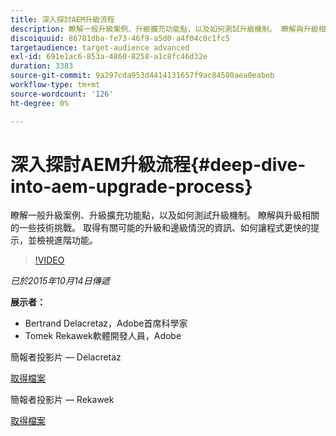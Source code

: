 ```yaml
---
title: 深入探討AEM升級流程
description: 瞭解一般升級案例、升級擴充功能點，以及如何測試升級機制。 瞭解與升級相關的一些技術挑戰。 取得有關可能的升級和邊級情況的資訊、如何讓程式更快的提示，並檢視進階功能。
discoiquuid: 86781dba-fe73-46f9-a5d0-a4f04c0c1fc5
targetaudience: target-audience advanced
exl-id: 691e1ac6-853a-4860-8258-a1c8fc46d32e
duration: 3383
source-git-commit: 9a297cda953d4414131657f9ac84580aea0eabeb
workflow-type: tm+mt
source-wordcount: '126'
ht-degree: 0%

---
```


# 深入探討AEM升級流程{#deep-dive-into-aem-upgrade-process}

瞭解一般升級案例、升級擴充功能點，以及如何測試升級機制。 瞭解與升級相關的一些技術挑戰。 取得有關可能的升級和邊級情況的資訊、如何讓程式更快的提示，並檢視進階功能。

>[!VIDEO](https://video.tv.adobe.com/v/19376/?quality=9)

*已於2015年10月14日傳遞*

**展示者：**

* Bertrand Delacretaz，Adobe首席科學家
* Tomek Rekawek軟體開發人員，Adobe

簡報者投影片 — Delacretaz

[取得檔案](assets/aemgems-upgrades-2015-bdelacretaz.pdf)

簡報者投影片 — Rekawek

[取得檔案](assets/aemgems-upgrades-2015-trekaewk.pdf)
<!--
[Get back to the Overview](https://helpx.adobe.com/tw/experience-manager/kt/eseminars/gems/aem-index.html)
-->
